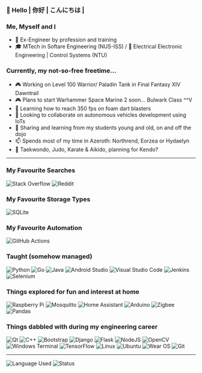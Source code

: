 ### 👋 Hello | 你好 | こんにちは | 

### Me, Myself and I
- 💾 Ex-Engineer by profession and training
- 🎓 MTech in Softare Engineering (NUS-ISS) / 📜 Electrical Electronic Engineering | Control Systems (NTU)

### Currently, my not-so-free freetime...
- 🎮 Working on Level 100 Warrior/ Paladin Tank in Final Fantasy XIV Dawntrail
- 🎮 Plans to start Warhammer Space Marine 2 soon... Bulwark Class ^^V
- 🔫 Learning how to reach 350 fps on foam dart blasters
- 👯 Looking to collaborate on autonomous vehicles development using IoTs 
- 💬 Sharing and learning from my students young and old, on and off the dojo
- 📫 Spends most of my time in Azeroth: Northrend, Eorzea or Hydaelyn
- 🥋 Taekwondo, Judo, Karate & Aikido, planning for Kendo?
---
### My Favourite Searches
![Stack Overflow](https://img.shields.io/badge/-Stackoverflow-FE7A16?style=for-the-badge&logo=stack-overflow&logoColor=white)
![Reddit](https://img.shields.io/badge/Reddit-%23FF4500.svg?style=for-the-badge&logo=Reddit&logoColor=white)
### My Favourite Storage Types
![SQLite](https://img.shields.io/badge/sqlite-%2307405e.svg?style=for-the-badge&logo=sqlite&logoColor=white)
### My Favourite Automation
![GitHub Actions](https://img.shields.io/badge/github%20actions-%232671E5.svg?style=for-the-badge&logo=githubactions&logoColor=white)
### Taught (somehow managed)
![Python](https://img.shields.io/badge/python-3670A0?style=for-the-badge&logo=python&logoColor=ffdd54)
![Go](https://img.shields.io/badge/go-%2300ADD8.svg?style=for-the-badge&logo=go&logoColor=white)
![Java](https://img.shields.io/badge/java-%23ED8B00.svg?style=for-the-badge&logo=java&logoColor=white)
![Android Studio](https://img.shields.io/badge/Android%20Studio-3DDC84.svg?style=for-the-badge&logo=android-studio&logoColor=white)
![Visual Studio Code](https://img.shields.io/badge/Visual%20Studio%20Code-0078d7.svg?style=for-the-badge&logo=visual-studio-code&logoColor=white)
![Jenkins](https://img.shields.io/badge/jenkins-%232C5263.svg?style=for-the-badge&logo=jenkins&logoColor=white)
![Selenium](https://img.shields.io/badge/-selenium-%43B02A?style=for-the-badge&logo=selenium&logoColor=white)
### Things explored for fun and interest at home
![Raspberry Pi](https://img.shields.io/badge/-RaspberryPi-C51A4A?style=for-the-badge&logo=Raspberry-Pi)
![Mosquitto](https://img.shields.io/badge/mosquitto-%233C5280.svg?style=for-the-badge&logo=eclipsemosquitto&logoColor=white)
![Home Assistant](https://img.shields.io/badge/home%20assistant-%2341BDF5.svg?style=for-the-badge&logo=home-assistant&logoColor=white)
![Arduino](https://img.shields.io/badge/-Arduino-00979D?style=for-the-badge&logo=Arduino&logoColor=white)
![Zigbee](https://img.shields.io/badge/zigbee-%23EB0443.svg?style=for-the-badge&logo=zigbee&logoColor=white)
![Pandas](https://img.shields.io/badge/pandas-%23150458.svg?style=for-the-badge&logo=pandas&logoColor=white)
### Things dabbled with during my engineering career
![Qt](https://img.shields.io/badge/Qt-%23217346.svg?style=for-the-badge&logo=Qt&logoColor=white)
![C++](https://img.shields.io/badge/c++-%2300599C.svg?style=for-the-badge&logo=c%2B%2B&logoColor=white)
![Bootstrap](https://img.shields.io/badge/bootstrap-%23563D7C.svg?style=for-the-badge&logo=bootstrap&logoColor=white)
![Django](https://img.shields.io/badge/django-%23092E20.svg?style=for-the-badge&logo=django&logoColor=white)
![Flask](https://img.shields.io/badge/flask-%23000.svg?style=for-the-badge&logo=flask&logoColor=white)
![NodeJS](https://img.shields.io/badge/node.js-6DA55F?style=for-the-badge&logo=node.js&logoColor=white)
![OpenCV](https://img.shields.io/badge/opencv-%23white.svg?style=for-the-badge&logo=opencv&logoColor=white)
![Windows Terminal](https://img.shields.io/badge/Windows%20Terminal-%234D4D4D.svg?style=for-the-badge&logo=windows-terminal&logoColor=white)
![TensorFlow](https://img.shields.io/badge/TensorFlow-%23FF6F00.svg?style=for-the-badge&logo=TensorFlow&logoColor=white)
![Linux](https://img.shields.io/badge/Linux-FCC624?style=for-the-badge&logo=linux&logoColor=black)
![Ubuntu](https://img.shields.io/badge/Ubuntu-E95420?style=for-the-badge&logo=ubuntu&logoColor=white)
![Wear OS](https://img.shields.io/badge/-Wear%20OS-4285F4?style=for-the-badge&logo=wear-os&logoColor=white)
![Git](https://img.shields.io/badge/git-%23F05033.svg?style=for-the-badge&logo=git&logoColor=white)

---
![Language Used](https://github-readme-stats.vercel.app/api/top-langs/?username=Lowkh&theme=dark)
![Status](https://github-readme-stats.vercel.app/api?username=Lowkh&theme=dark)
